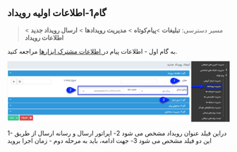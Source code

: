 ﻿## گام1-اطلاعات اولیه رویداد

> مسیر دسترسی:  **تبلیغات** >**پیام‌کوتاه** > **مدیریت رویدادها** > **ارسال رویداد جدید** > **اطلاعات رویداد** 

  به گام اول - اطلاعات پیام در[ اطلاعات مشترک ابزارها](https://github.com/1stco/PayamGostarDocs/blob/master/help%202.5.4/Marketing/moshtarak-abzar/gam%20yk/gam-yk.md) مراجعه کنید.


![](advertising-sendingeventsms-firststep.png)

 1- دراین فیلد عنوان رویداد مشخص می شود
 2- اپراتور ارسال و رسانه ارسال از طریق این دو فیلد مشخص می شود
 3- جهت ادامه، باید به مرحله دوم - زمان اجرا بروید
 
 